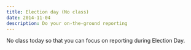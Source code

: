 ```yaml
---
title: Election day (No class)
date: 2014-11-04
description: Do your on-the-ground reporting
---
```



No class today so that you can focus on reporting during Election Day.

